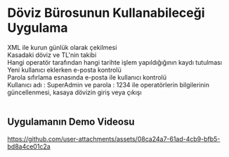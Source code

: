 # Döviz Bürosunun Kullanabileceği Uygulama
XML ile kurun günlük olarak çekilmesi<br>
Kasadaki döviz ve TL'nin takibi<br> 
Hangi operatör tarafından hangi tarihte işlem yapıldığığının kaydı tutulması<br>
Yeni kullanıcı eklerken e-posta kontrolü<br>
Parola sıfırlama esnasında e-posta ile kullanıcı kontrolü<br>
Kullanıcı adı : SuperAdmin ve parola : 1234 ile operatörlerin bilgilerinin güncellenmesi, kasaya dövizin giriş veya çıkışı<br><br>

## Uygulamanın Demo Videosu 

https://github.com/user-attachments/assets/08ca24a7-61ad-4cb9-bfb5-bd8a4ce01c2a


